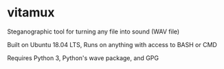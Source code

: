# vitamux
Steganographic tool for turning any file into sound (WAV file)

Built on Ubuntu 18.04 LTS, Runs on anything with access to BASH or CMD

Requires Python 3, Python's wave package, and GPG
